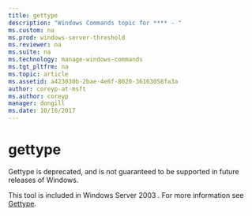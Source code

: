 ```yaml
---
title: gettype
description: "Windows Commands topic for **** - "
ms.custom: na
ms.prod: windows-server-threshold
ms.reviewer: na
ms.suite: na
ms.technology: manage-windows-commands
ms.tgt_pltfrm: na
ms.topic: article
ms.assetid: a423030b-2bae-4e6f-8020-36163058fa3a
author: coreyp-at-msft
ms.author: coreyp
manager: dongill
ms.date: 10/16/2017
---
```


# gettype



Gettype is deprecated, and is not guaranteed to be supported in future releases of Windows.

This tool is included in Windows Server 2003 . For more information see [Gettype](https://technet.microsoft.com/library/cc773104(v=ws.10).aspx).